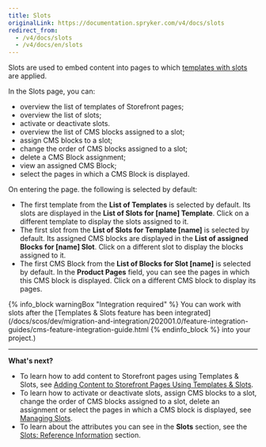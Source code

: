 ```yaml
---
title: Slots
originalLink: https://documentation.spryker.com/v4/docs/slots
redirect_from:
  - /v4/docs/slots
  - /v4/docs/en/slots
---
```


Slots are used to embed content into pages to which [templates with slots](https://documentation.spryker.com/v4/docs/templates-slots-feature-overview ) are applied.

In the Slots page, you can:

* overview the list of templates of Storefront pages;
* overview the list of slots;
* activate or deactivate slots.
* overview the list of CMS blocks assigned to a slot;
* assign CMS blocks to a slot;
* change the order of CMS blocks assigned to a slot;
* delete a CMS Block assignment;
* view an assigned CMS Block;
* select the pages in which a CMS Block is displayed.

On entering the page. the following is selected by default: 
* The first template from the **List of Templates** is selected by default. Its slots are displayed in the **List of Slots for [name] Template**. Click on a different template to display the slots assigned to it.  
* The first slot from the **List of Slots for Template [name]** is selected by default. Its assigned CMS blocks are displayed in the **List of assigned Blocks for [name] Slot**. Click on a different slot to display the blocks assigned to it.
* The first CMS Block from the **List of Blocks for Slot [name]** is selected by default. In the **Product Pages** field, you can see the pages in which this CMS block is displayed. Click on a different CMS block to display its pages.

{% info_block warningBox "Integration required" %}
You can work with slots after the [Templates & Slots feature has been integrated](/docs/scos/dev/migration-and-integration/202001.0/feature-integration-guides/cms-feature-integration-guide.html
{% endinfo_block %} into your project.)
***
**What's next?**

* To learn how to add content to Storefront pages using Templates & Slots, see [Adding Content to Storefront Pages Using Templates & Slots](/docs/scos/dev/user-guides/202001.0/back-office-user-guide/content-management/slots/adding-content-to-storefront-pages-using-templates-and-slots.html).
* To learn how to activate or deactivate slots, assign CMS blocks to a slot, change the order of CMS blocks assigned to a slot, delete an assignment or select the pages in which a CMS block is displayed, see [Managing Slots](/docs/scos/dev/user-guides/202001.0/back-office-user-guide/content-management/slots/managing-slots.html). 
* To learn about the attributes you can see in the **Slots** section, see the [Slots: Reference Information](/docs/scos/dev/user-guides/202001.0/back-office-user-guide/content-management/slots/references/slots-reference-information.html) section. 
